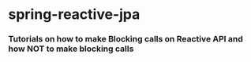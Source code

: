 # spring-reactive-jpa

### Tutorials on how to make Blocking calls on Reactive API and how **NOT** to make blocking calls  

